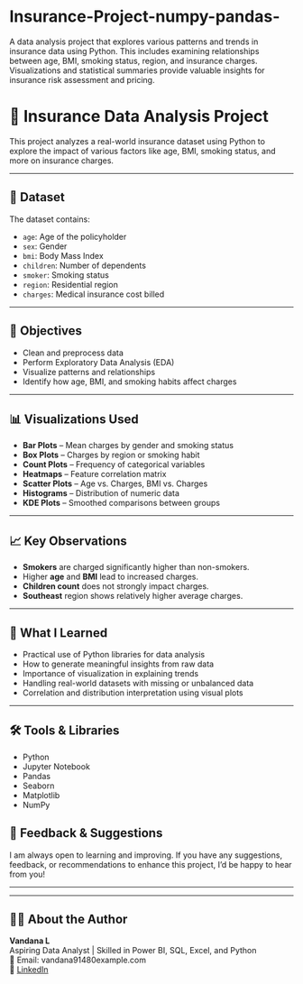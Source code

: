 # Insurance-Project-numpy-pandas-
A data analysis project that explores various patterns and trends in insurance data using Python. This includes examining relationships between age, BMI, smoking status, region, and insurance charges. Visualizations and statistical summaries provide valuable insights for insurance risk assessment and pricing.



# 🧾 Insurance Data Analysis Project

This project analyzes a real-world insurance dataset using Python to explore the impact of various factors like age, BMI, smoking status, and more on insurance charges.

---

## 📁 Dataset

The dataset contains:

- `age`: Age of the policyholder  
- `sex`: Gender  
- `bmi`: Body Mass Index  
- `children`: Number of dependents  
- `smoker`: Smoking status  
- `region`: Residential region  
- `charges`: Medical insurance cost billed

---

## 🎯 Objectives

- Clean and preprocess data
- Perform Exploratory Data Analysis (EDA)
- Visualize patterns and relationships
- Identify how age, BMI, and smoking habits affect charges

---

## 📊 Visualizations Used

- **Bar Plots** – Mean charges by gender and smoking status
- **Box Plots** – Charges by region or smoking habit
- **Count Plots** – Frequency of categorical variables
- **Heatmaps** – Feature correlation matrix
- **Scatter Plots** – Age vs. Charges, BMI vs. Charges
- **Histograms** – Distribution of numeric data
- **KDE Plots** – Smoothed comparisons between groups

---

## 📈 Key Observations

- **Smokers** are charged significantly higher than non-smokers.
- Higher **age** and **BMI** lead to increased charges.
- **Children count** does not strongly impact charges.
- **Southeast** region shows relatively higher average charges.

---

## 🧠 What I Learned

- Practical use of Python libraries for data analysis
- How to generate meaningful insights from raw data
- Importance of visualization in explaining trends
- Handling real-world datasets with missing or unbalanced data
- Correlation and distribution interpretation using visual plots

---

## 🛠️ Tools & Libraries

- Python
- Jupyter Notebook
- Pandas
- Seaborn
- Matplotlib
- NumPy


## 💬 Feedback & Suggestions

I am always open to learning and improving. If you have any suggestions, feedback, or recommendations to enhance this project, I’d be happy to hear from you!

---

---

## 🙋‍♀️ About the Author

**Vandana L**  
Aspiring Data Analyst | Skilled in Power BI, SQL, Excel, and Python  
📧 Email: vandana91480example.com  
🔗 [LinkedIn](https://www.linkedin.com/in/vandana-l-6a37a1233)




